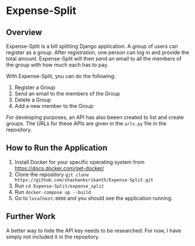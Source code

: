 # Expense-Split

## Overview
Expense-Split is a bill splitting Django application. A group of users can register as a group. After registration, one person can log in and provide the total amount. Expense-Split will then send an email to all the members of the group with how much each has to pay. 

With Expense-Split, you can do the following:
1. Register a Group
2. Send an email to the members of the Group
3. Delete a Group
4. Add a new member to the Group

For developing purposes, an API has also beeen created to list and create groups. The URLs for these APIs are given in the `urls.py` file in the repository.

## How to Run the Application
1. Install Docker for your specific operating system from https://docs.docker.com/get-docker/
2. Clone the repository `git clone https://github.com/shashanksrikanth/Expense-Split.git`
3. Run `cd Expense-Split/expense_split`
4. Run `docker-compose up --build`
5. Go to `localhost:8000` and you should see the application running.

## Further Work
A better way to hide the API key needs to be researched. For now, I have simply not included it in the repository. 